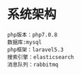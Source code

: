 # 系统架构
    php版本：php7.0.8
    数据库:mysql
    php框架：laravel5.3
    搜索引擎：elasticsearch
    消息队列：rabbitmq
